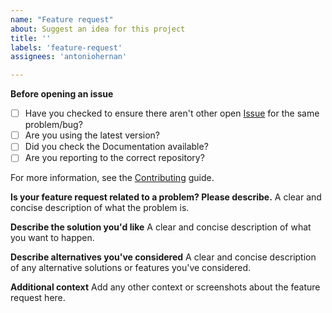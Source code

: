 ```yaml
---
name: "Feature request"
about: Suggest an idea for this project
title: ''
labels: 'feature-request'
assignees: 'antoniohernan'

---
```


**Before opening an issue**

* [ ] Have you checked to ensure there aren't other open [Issue](../../../issues) for the same problem/bug?
* [ ] Are you using the latest version?
* [ ] Did you check the Documentation available?
* [ ] Are you reporting to the correct repository?

For more information, see the [Contributing](/docs/CONTRIBUTING.md) guide.

**Is your feature request related to a problem? Please describe.**
A clear and concise description of what the problem is. 

**Describe the solution you'd like**
A clear and concise description of what you want to happen.

**Describe alternatives you've considered**
A clear and concise description of any alternative solutions or features you've considered.

**Additional context**
Add any other context or screenshots about the feature request here.
